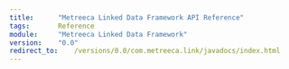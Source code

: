 ```yaml
---
title:		"Metreeca Linked Data Framework API Reference"
tags:       Reference
module:     "Metreeca Linked Data Framework"
version:    "0.0"
redirect_to:    /versions/0.0/com.metreeca.link/javadocs/index.html
---
```




